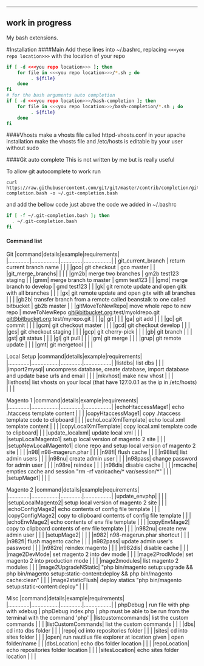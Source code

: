 -----------------------   
   work in progress 
-----------------------

My bash extensions.


#Installation
####Main
Add these lines into ~/.bashrc, replacing ```<<<you repo location>>>``` with the location of your repo

```bash
if [ -d <<<you repo location>>> ]; then
    for file in <<<you repo location>>>/*.sh ; do
         . ${file}
    done
fi
# for the bash arguments auto completion
if [ -d <<<you repo location>>>/bash-completion ]; then
    for file in <<<you repo location>>>/bash-completion/*.sh ; do
         . ${file}
    done
fi
```

####Vhosts
make a vhosts file called httpd-vhosts.conf in your apache installation
make the vhosts file and  /etc/hosts is editable by your user without sudo

####Git auto complete
This is not written by me but is really useful

To allow git autocomplete to work run
```
curl https://raw.githubusercontent.com/git/git/master/contrib/completion/git-completion.bash -o ~/.git-completion.bash
```

and add the bellow code just above the code we added in ~/.bashrc
```bash
if [ -f ~/.git-completion.bash ]; then
  . ~/.git-completion.bash
fi
```

#### Command list
Git
|command|details|example|requirements|
|..............|..................|..............|..................|
| git_current_branch | return current branch name |  |  |
|gco| git checkout | gco master |  |
|git_merge_branchs|  |  |  |
|gm2b| merge two branches | gm2b test123 staging |  |
|gmm| merge branch to master | gmm test123 |  |
|gmd| merge branch to develop | gmd test123 |  |
|gk| git remote update and open gitk with all branches |  |  |
|gx| git remote update and open gitx with all branches |  |  |
|gb2b| transfer branch from a remote called beanstalk to one called bitbucket | gb2b master |  |
|gitMoveToNewRepo| move whole repo to new repo | moveToNewRepo git@bitbucket.org:test/myoldrepo.git git@bitbucket.org:test/myrepo.git |  |
|g| git |  |  |
|ga| git add |  |  |
|gc| git commit |  |  |
|gcm| git checkout master |  |  |
|gcd| git checkout develop |  |  |
|gcs| git checkout staging |  |  |
|gcp| git cherry-pick |  |  |
|gb| git branch |  |  |
|gst| git status |  |  |
|gl| git pull |  |  |
|gm| git merge |  |  |
|grup| git remote update |  |  |
|gmt| git mergetool |  |  |

Local Setup
|command|details|example|requirements|
|..............|..................|..............|..................|
|listdbs| list dbs |  |  |
|import2mysql| uncompress database, create database, import database and update base urls and email |  |  |
|mkvhost| make new vhost |  |  |
|listhosts| list vhosts on your local (that have 127.0.0.1 as the ip in /etc/hosts)  |  |  |

Magento 1
|command|details|example|requirements|
|..............|..................|..............|..................|
|echoHtaccessMage1| echo .htaccess template content |  |  |
|copyHtaccessMage1| copy .htaccess template code to clipboard |  |  |
|echoLocalXmlTemplate| echo local.xml template content |  |  |
|copyLocalXmlTemplate|  copy local.xml template code to clipboard|  |  |
|update_localxml| update local xml |  |  |
|setupLocalMagento1| setup local version of magento 2 site |  |  |
|setupNewLocalMagento1| clone repo and setup local version of magento 2 site |  |  |
|n98| n98-magerun.phar |  |  |
|n98fl| flush cache |  |  |
|n98list| list admin users |  |  |
|n98nu| create admin user |  |  |
|n98pass| change password for admin user |  |  |
|n98re| reindex |  |  |
|n98dis| disable cache |  |  |
|rmcache| empties cache and session "rm -rf var/cache/* var/session/*" |  |  |
|setupMage1|  |  |  |


Magento 2
|command|details|example|requirements|
|..............|..................|..............|..................|
|update_envphp|  |  |  |
|setupLocalMagento2| setup local version of magento 2 site |  |  |
|echoConfigMage2| echo contents of config file template |  |  |
|copyConfigMage2| copy to clipboard contents of config file template |  |  |
|echoEnvMage2| echo contents of env file template |  |  |
|copyEnvMage2| copy to clipboard contents of env file template |  |  |
|n982nu| create new admin user |  |  |
|setupMage2|  |  |  |
|n982| n98-magerun.phar shortcut |  |  |
|n982fl| flush magento cache |  |  |
|n982pass| update admin user's password |  |  |
|n982re| reindex magento |  |  |
|n982dis| disable cache |  |  |
|mage2DevMode| set magento 2 into dev mode |  |  |
|mage2ProdMode| set magento 2 into production mode |  |  |
|mage2modules| list magento 2 modules |  |  |
|mage2UpgradeNStatic| "php bin/magento setup:upgrade  && php bin/magento setup:static-content:deploy && php bin/magento cache:clean"  |  |  |
|mage2staticFlush| deploy statics "php bin/magento setup:static-content:deploy" |  |  |

Misc
|command|details|example|requirements|
|..............|..................|..............|..................|
| phpDebug | run file with php with xdebug | phpDebug index.php | php must be able to be run from the terminal with the command 'php' |
|listcustomcommands| list the custom commands |  |  |
|listCustomCommands| list the custom commands |  |  |
|dbs| cd into dbs folder |  |  |
|repo| cd into repositories folder |  |  |
|sites| cd into sites folder |  |  |
|open| run nautilus file explorer at location given | open folder/name |  |
|dbsLocation| echo dbs folder location |  |  |
|repoLocation| echo repositories folder location |  |  |
|sitesLocation| echo sites folder location |  |  |
